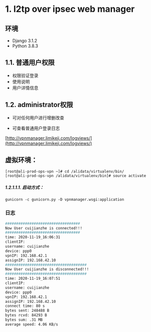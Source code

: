 # 1. l2tp over ipsec web manager

## 环境

* Django 3.1.2
* Python 3.8.3



## 1.1. 普通用户权限
* 权限验证登录
* 使用说明
* 用户详情信息

## 1.2. administrator权限

* 可对任何用户进行增删改查

* 可查看普通用户登录日志

[http://vpnmanager.limikeji.com/logviews/](http://vpnmanager.limikeji.com/logviews/)

## 虚拟环境：
```
[root@ali-prod-ops-vpn ~]# cd /alidata/virtualenv/bin/
[root@ali-prod-ops-vpn /alidata/virtualenv/bin]# source activate
```

##### 1.2.1.1.1. 启动方式：
 `gunicorn -c gunicorn.py -D vpnmanager.wsgi:application`

### 日志

```bash
##################################
Now User cuijianzhe is connected!!!
##################################
time: 2020-11-19_16:06:31
clientIP:
username: cuijianzhe
device: ppp0
vpnIP: 192.168.42.1
assignIP: 192.168.42.10
#####################################
Now User cuijianzhe is disconnected!!!
#####################################
time: 2020-11-19_16:07:51
clientIP:
username: cuijianzhe
device: ppp0
vpnIP: 192.168.42.1
assignIP: 192.168.42.10
connect time: 80 s
bytes sent: 248488 B
bytes rcvd: 84293 B
bytes sum: .31 MB
average speed: 4.06 KB/s
```
